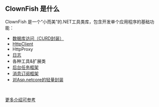 ﻿
## ClownFish 是什么

ClownFish 是一个“小而美”的.NET工具类库，包含开发单个应用程序的基础功能：
- [数据库访问（CURD封装）](https://dev.fdcyun.com/3data/entity-crud.html)
- [HttpClient](https://dev.fdcyun.com/8client/http.html)
- HttpProxy
- [日志](https://dev.fdcyun.com/11logging/logging.html)
- 各种工具&扩展类
- [后台任务框架](https://dev.fdcyun.com/6task/introduce.html)
- [消息订阅框架](https://dev.fdcyun.com/5mq/pipeline.html)
- [对Asp.netcore的轻量封装](https://dev.fdcyun.com/10extension/alone2.html)

<br />

[更多介绍可参考](https://dev.fdcyun.com/)